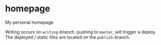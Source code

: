 # homepage
My personal homepage 

Writing occurs on `writing`-branch. 
pushing to `master`, will trigger a deploy.  
The deployed / static files are located on the `publish`-branch. 

